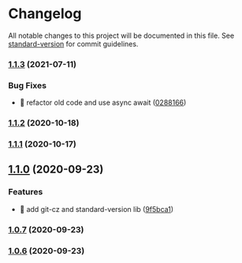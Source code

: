 # Changelog

All notable changes to this project will be documented in this file. See [standard-version](https://github.com/conventional-changelog/standard-version) for commit guidelines.

### [1.1.3](https://github.com/yeukfei02/flowerShopUi/compare/v1.1.2...v1.1.3) (2021-07-11)


### Bug Fixes

* 🐛 refactor old code and use async await ([0288166](https://github.com/yeukfei02/flowerShopUi/commit/0288166071aa29709ca27021bd4ceed4e27f44be))

### [1.1.2](https://github.com/yeukfei02/flowerShopUi/compare/v1.1.1...v1.1.2) (2020-10-18)

### [1.1.1](https://github.com/yeukfei02/flowerShopUi/compare/v1.1.0...v1.1.1) (2020-10-17)

## [1.1.0](https://github.com/yeukfei02/flowerShopUi/compare/v1.0.7...v1.1.0) (2020-09-23)


### Features

* 🎸 add git-cz and standard-version lib ([9f5bca1](https://github.com/yeukfei02/flowerShopUi/commit/9f5bca1547519717b703b819926393a5a562197e))

### [1.0.7](https://github.com/yeukfei02/flowerShopUi/compare/v1.0.5...v1.0.7) (2020-09-23)

### [1.0.6](https://github.com/yeukfei02/flowerShopUi/compare/v1.0.0...v1.0.6) (2020-09-23)
